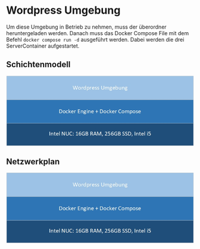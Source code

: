 # Wordpress Umgebung

Um diese Umgebung in Betrieb zu nehmen, muss der überordner heruntergeladen werden. Danach muss das Docker Compose File mit dem Befehl `docker compose run -d` ausgeführt werden. Dabei werden die drei ServerContainer aufgestartet.

## Schichtenmodell
<img align="center" width="" height="" src="./img/../../img/../../img/schichten.jpg" alt="Schichtenmodell">

## Netzwerkplan
<img align="center" width="" height="" src="./img/../../img/../../img/schichten.jpg" alt="Schichtenmodell">